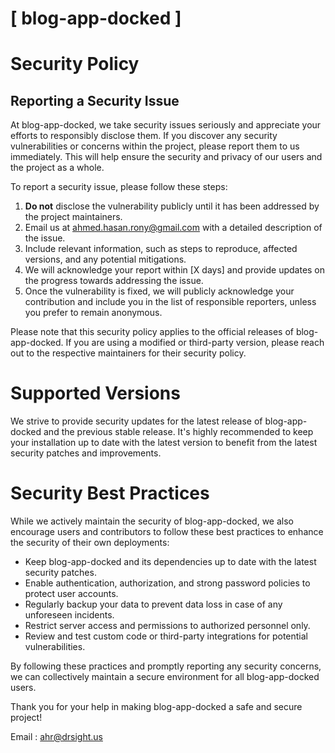 # [ blog-app-docked ]

# Security Policy

## Reporting a Security Issue

At blog-app-docked, we take security issues seriously and appreciate your efforts to responsibly disclose them. If you discover any security vulnerabilities or concerns within the project, please report them to us immediately. This will help ensure the security and privacy of our users and the project as a whole.

To report a security issue, please follow these steps:

1. **Do not** disclose the vulnerability publicly until it has been addressed by the project maintainers.
2. Email us at [ahmed.hasan.rony@gmail.com](mailto:ahmed.hasan.rony@gmail.com) with a detailed description of the issue.
3. Include relevant information, such as steps to reproduce, affected versions, and any potential mitigations.
4. We will acknowledge your report within [X days] and provide updates on the progress towards addressing the issue.
5. Once the vulnerability is fixed, we will publicly acknowledge your contribution and include you in the list of responsible reporters, unless you prefer to remain anonymous.

Please note that this security policy applies to the official releases of blog-app-docked. If you are using a modified or third-party version, please reach out to the respective maintainers for their security policy.

# Supported Versions

We strive to provide security updates for the latest release of blog-app-docked and the previous stable release. It's highly recommended to keep your installation up to date with the latest version to benefit from the latest security patches and improvements.

# Security Best Practices

While we actively maintain the security of blog-app-docked, we also encourage users and contributors to follow these best practices to enhance the security of their own deployments:

- Keep blog-app-docked and its dependencies up to date with the latest security patches.
- Enable authentication, authorization, and strong password policies to protect user accounts.
- Regularly backup your data to prevent data loss in case of any unforeseen incidents.
- Restrict server access and permissions to authorized personnel only.
- Review and test custom code or third-party integrations for potential vulnerabilities.

By following these practices and promptly reporting any security concerns, we can collectively maintain a secure environment for all blog-app-docked users.

Thank you for your help in making blog-app-docked a safe and secure project!

Email : [ahr@drsight.us](mailto:ahr@drsight.us)


